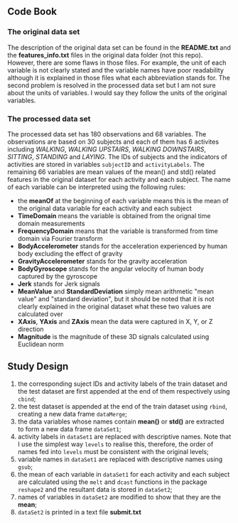 ## Code Book

### The original data set

The description of the original data set can be found in the **README.txt** and the **features_info.txt** files in the original data folder (not this repo). However, there are some flaws in those files. For example, the unit of each variable is not clearly stated and the variable names have poor readability although it is explained in those files what each abbreviation stands for. The second problem is resolved in the processed data set but I am not sure about the units of variables. I would say they follow the units of the original variables.

### The processed data set

The processed data set has 180 observations and 68 variables. The observations are based on 30 subjects and each of them has 6 activites including *WALKING*, *WALKING UPSTAIRS*, *WALKING DOWNSTAIRS*, *SITTING*, *STANDING* and *LAYING*. The IDs of subjects and the indicators of activities are stored in variables `subjectID` and `activityLabels`. The remaining 66 variables are mean values of the mean() and std() related features in the original dataset for each activity and each subject. The name of each variable can be interpreted using the following rules:

- the **meanOf** at the beginning of each variable means this is the mean of the original data variable for each activity and each subject
- **TimeDomain** means the variable is obtained from the orignal time domain measurements
- **FrequencyDomain** means that the variable is transformed from time domain via Fourier transform
- **BodyAccelerometer** stands for the acceleration experienced by human body excluding the effect of gravity
- **GravityAccelerometer** stands for the gravity acceleration
- **BodyGyroscope** stands for the angular velocity of human body captured by the gyroscope
- **Jerk** stands for Jerk signals
- **MeanValue** and **StandardDeviation** simply mean arithmetic "mean value" and "standard deviation", but it should be noted that it is not clearly explained in the original dataset what these two values are calculated over
- **XAxis**, **YAxis** and **ZAxis** mean the data were captured in X, Y, or Z direction
- **Magnitude** is the magnitude of these 3D signals calculated using Euclidean norm

## Study Design

1. the corresponding suject IDs and activity labels of the train dataset and the test dataset are first appended at the end of them respectively using `cbind`;
2. the test dataset is appended at the end of the train dataset using `rbind`, creating a new data frame `dataMerge`;
3. the data variables whose names contain **mean()** or **std()** are extracted to form a new data frame `dataSet1`;
4. activity labels in `dataSet1` are replaced with descriptive names. Note that I use the simplest way `levels` to realise this, therefore, the order of names fed into `levels` must be consistent with the original levels;
5. variable names in `dataSet1` are replaced with descriptive names using `gsub`;
6. the mean of each variable in `dataSet1` for each activity and each subject are calculated using the `melt` and `dcast` functions in the package `reshape2` and the resultant data is stored in `dataSet2`;
7. names of variables in `dataSet2` are modified to show that they are the **mean**;
8. `dataSet2` is printed in a text file **submit.txt**